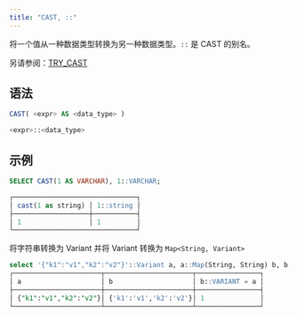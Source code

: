 ```yaml
---
title: "CAST, ::"
---
```


将一个值从一种数据类型转换为另一种数据类型。`::` 是 CAST 的别名。

另请参阅：[TRY_CAST](try-cast.md)

## 语法

```sql
CAST( <expr> AS <data_type> )

<expr>::<data_type>
```

## 示例

```sql
SELECT CAST(1 AS VARCHAR), 1::VARCHAR;

┌───────────────────────────────┐
│ cast(1 as string) │ 1::string │
├───────────────────┼───────────┤
│ 1                 │ 1         │
└───────────────────────────────┘
```

将字符串转换为 Variant 并将 Variant 转换为 `Map<String, Variant>`
```sql
select '{"k1":"v1","k2":"v2"}'::Variant a, a::Map(String, String) b, b::Variant = a;
┌──────────────────────┬──────────────────────┬────────────────┐
│ a                    │ b                    │ b::VARIANT = a │
├──────────────────────┼──────────────────────┼────────────────┤
│ {"k1":"v1","k2":"v2"}│ {'k1':'v1','k2':'v2'}│ 1              │
└──────────────────────┴──────────────────────┴────────────────┘
```